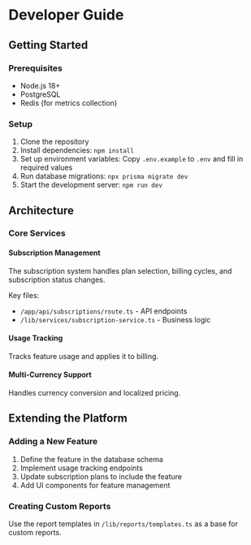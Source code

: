# Developer Guide

## Getting Started

### Prerequisites
- Node.js 18+
- PostgreSQL
- Redis (for metrics collection)

### Setup
1. Clone the repository
2. Install dependencies: `npm install`
3. Set up environment variables: Copy `.env.example` to `.env` and fill in required values
4. Run database migrations: `npx prisma migrate dev`
5. Start the development server: `npm run dev`

## Architecture

### Core Services

#### Subscription Management
The subscription system handles plan selection, billing cycles, and subscription status changes.

Key files:
- `/app/api/subscriptions/route.ts` - API endpoints
- `/lib/services/subscription-service.ts` - Business logic

#### Usage Tracking
Tracks feature usage and applies it to billing.

#### Multi-Currency Support
Handles currency conversion and localized pricing.

## Extending the Platform

### Adding a New Feature
1. Define the feature in the database schema
2. Implement usage tracking endpoints
3. Update subscription plans to include the feature
4. Add UI components for feature management

### Creating Custom Reports
Use the report templates in `/lib/reports/templates.ts` as a base for custom reports.
